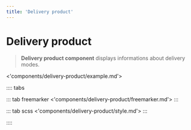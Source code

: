 ```yaml
---
title: 'Delivery product'
---
```


# Delivery product

> **Delivery product component** displays informations about delivery modes.

<'components/delivery-product/example.md'>

:::: tabs

::: tab freemarker
<'components/delivery-product/freemarker.md'>
:::

::: tab scss
<'components/delivery-product/style.md'>
:::

::::